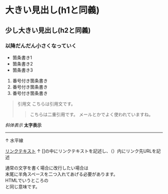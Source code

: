 # 大きい見出し(h1と同義)
## 少し大きい見出し(h2と同義)
### 以降だんだん小さくなっていく

- 箇条書き1
- 箇条書き2
- 箇条書き3

1. 番号付き箇条書き
1. 番号付き箇条書き
1. 番号付き箇条書き

> 引用文
> こちらは引用文です。
>> こちらは二重引用です。
>> メールとかでよく使われていますね。

*斜体表示*
**太字表示**

---
↑
水平線

[リンクテキスト](https://morijyobi.ac.jp)
↑
[]の中にリンクテキストを記述し、（）内にリンク先URLを記述

通常の文字を書く場合に改行したい場合は  
末尾に半角スペースを二つ入れてあげる必要があります。  
HTMLでいうところの<br>と同じ意味です。
